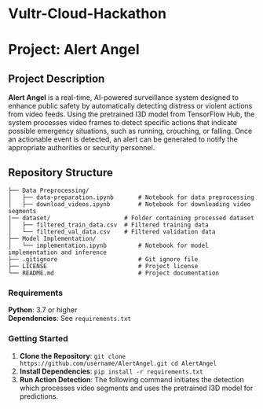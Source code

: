 # Vultr-Cloud-Hackathon
# Project: Alert Angel


## Project Description

**Alert Angel** is a real-time, AI-powered surveillance system designed to enhance public safety by automatically detecting distress or violent actions from video feeds. Using the pretrained I3D model from TensorFlow Hub, the system processes video frames to detect specific actions that indicate possible emergency situations, such as running, crouching, or falling. Once an actionable event is detected, an alert can be generated to notify the appropriate authorities or security personnel.

## Repository Structure

```plaintext
├── Data Preprocessing/
│   ├── data-preparation.ipynb       # Notebook for data preprocessing
│   ├── download_videos.ipynb        # Notebook for downloading video segments
|── dataset/                     # Folder containing processed dataset
│   ├── filtered_train_data.csv  # Filtered training data
│   └── filtered_val_data.csv    # Filtered validation data
├── Model Implementation/
│   └── implementation.ipynb         # Notebook for model implementation and inference
├── .gitignore                       # Git ignore file
├── LICENSE                          # Project license
└── README.md                        # Project documentation

```

### Requirements 
**Python**: 3.7 or higher  
**Dependencies**: See `requirements.txt` 
### Getting Started
1. **Clone the Repository**: `git clone https://github.com/username/AlertAngel.git cd AlertAngel`
2. **Install Dependencies**: `pip install -r requirements.txt`
3. **Run Action Detection**: The following command initiates the detection which processes video segments and uses the pretrained I3D model for predictions.


